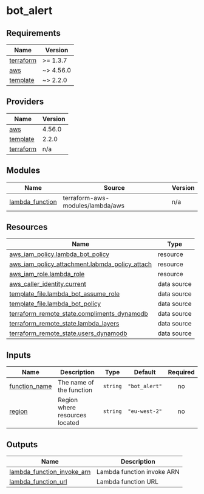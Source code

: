 # bot_alert

<!-- BEGINNING OF PRE-COMMIT-TERRAFORM DOCS HOOK -->
## Requirements

| Name | Version |
|------|---------|
| <a name="requirement_terraform"></a> [terraform](#requirement\_terraform) | >= 1.3.7 |
| <a name="requirement_aws"></a> [aws](#requirement\_aws) | ~> 4.56.0 |
| <a name="requirement_template"></a> [template](#requirement\_template) | ~> 2.2.0 |

## Providers

| Name | Version |
|------|---------|
| <a name="provider_aws"></a> [aws](#provider\_aws) | 4.56.0 |
| <a name="provider_template"></a> [template](#provider\_template) | 2.2.0 |
| <a name="provider_terraform"></a> [terraform](#provider\_terraform) | n/a |

## Modules

| Name | Source | Version |
|------|--------|---------|
| <a name="module_lambda_function"></a> [lambda\_function](#module\_lambda\_function) | terraform-aws-modules/lambda/aws | n/a |

## Resources

| Name | Type |
|------|------|
| [aws_iam_policy.lambda_bot_policy](https://registry.terraform.io/providers/hashicorp/aws/latest/docs/resources/iam_policy) | resource |
| [aws_iam_policy_attachment.labmda_policy_attach](https://registry.terraform.io/providers/hashicorp/aws/latest/docs/resources/iam_policy_attachment) | resource |
| [aws_iam_role.lambda_role](https://registry.terraform.io/providers/hashicorp/aws/latest/docs/resources/iam_role) | resource |
| [aws_caller_identity.current](https://registry.terraform.io/providers/hashicorp/aws/latest/docs/data-sources/caller_identity) | data source |
| [template_file.lambda_bot_assume_role](https://registry.terraform.io/providers/hashicorp/template/latest/docs/data-sources/file) | data source |
| [template_file.lambda_bot_policy](https://registry.terraform.io/providers/hashicorp/template/latest/docs/data-sources/file) | data source |
| [terraform_remote_state.compliments_dynamodb](https://registry.terraform.io/providers/hashicorp/terraform/latest/docs/data-sources/remote_state) | data source |
| [terraform_remote_state.lambda_layers](https://registry.terraform.io/providers/hashicorp/terraform/latest/docs/data-sources/remote_state) | data source |
| [terraform_remote_state.users_dynamodb](https://registry.terraform.io/providers/hashicorp/terraform/latest/docs/data-sources/remote_state) | data source |

## Inputs

| Name | Description | Type | Default | Required |
|------|-------------|------|---------|:--------:|
| <a name="input_function_name"></a> [function\_name](#input\_function\_name) | The name of the function | `string` | `"bot_alert"` | no |
| <a name="input_region"></a> [region](#input\_region) | Region where resources located | `string` | `"eu-west-2"` | no |

## Outputs

| Name | Description |
|------|-------------|
| <a name="output_lambda_function_invoke_arn"></a> [lambda\_function\_invoke\_arn](#output\_lambda\_function\_invoke\_arn) | Lambda function invoke ARN |
| <a name="output_lambda_function_url"></a> [lambda\_function\_url](#output\_lambda\_function\_url) | Lambda function URL |
<!-- END OF PRE-COMMIT-TERRAFORM DOCS HOOK -->
